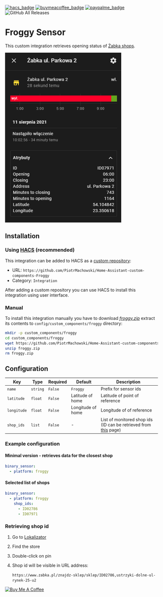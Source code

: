 [![hacs_badge](https://img.shields.io/badge/HACS-Custom-orange.svg)](https://hacs.xyz/docs/faq/custom_repositories)
[![buymeacoffee_badge](https://img.shields.io/badge/Donate-Buy%20Me%20a%20Coffee-ff813f?style=flat)](https://www.buymeacoffee.com/PiotrMachowski)
[![paypalme_badge](https://img.shields.io/badge/Donate-PayPal-0070ba?style=flat)](https://paypal.me/PiMachowski)
![GitHub All Releases](https://img.shields.io/github/downloads/PiotrMachowski/Home-Assistant-custom-components-Froggy/total)

# Froggy Sensor

This custom integration retrieves opening status of [Żabka shops](https://www.zabka.pl/).


![example](https://github.com/PiotrMachowski/Home-Assistant-custom-components-Froggy/blob/master/example.png)

## Installation

### Using [HACS](https://hacs.xyz/) (recommended)

This integration can be added to HACS as a [custom repository](https://hacs.xyz/docs/faq/custom_repositories):
* URL: `https://github.com/PiotrMachowski/Home-Assistant-custom-components-Froggy`
* Category: `Integration`

After adding a custom repository you can use HACS to install this integration using user interface.

### Manual

To install this integration manually you have to download [*froggy.zip*](https://github.com/PiotrMachowski/Home-Assistant-custom-components-Froggy/releases/latest/download/froggy.zip) extract its contents to `config/custom_components/froggy` directory:
```bash
mkdir -p custom_components/froggy
cd custom_components/froggy
wget https://github.com/PiotrMachowski/Home-Assistant-custom-components-Froggy/releases/latest/download/froggy.zip
unzip froggy.zip
rm froggy.zip
```

## Configuration

| Key | Type | Required | Default | Description |
| --- | --- | --- | --- | --- |
| `name` | `string` | `False` | `Froggy` | Prefix for sensor ids |
| `latitude` | `float` | `False` | Latitude of home | Latitude of point of reference |
| `longitude` | `float` | `False` | Longitude of home | Longitude of of reference |
| `shop_ids` | `list` | `False` | - | List of monitored shop ids (ID can be retrieved from [this](https://www.zabka.pl/znajdz-sklep) page) |

### Example configuration

#### Minimal version - retrieves data for the closest shop

```yaml
binary_sensor:
  - platform: froggy
```

#### Selected list of shops
```yaml
binary_sensor:
  - platform: froggy
    shop_ids:
      - ID02786
      - ID07971  
```

### Retrieving shop id
1. Go to [Lokalizator](https://www.zabka.pl/znajdz-sklep)
1. Find the store
1. Double-click on pin
1. Shop id will be visible in URL address:
   
    `https://www.zabka.pl/znajdz-sklep/sklep/ID02786,ustrzyki-dolne-ul-rynek-25-u2`

<a href="https://www.buymeacoffee.com/PiotrMachowski" target="_blank"><img src="https://bmc-cdn.nyc3.digitaloceanspaces.com/BMC-button-images/custom_images/orange_img.png" alt="Buy Me A Coffee" style="height: auto !important;width: auto !important;" ></a>
